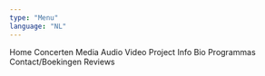 ```yaml
---
type: "Menu"
language: "NL"
---
```

Home Concerten Media Audio Video Project Info Bio Programmas Contact/Boekingen Reviews